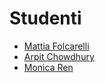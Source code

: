 # Studenti
- [Mattia Folcarelli](https://github.com/profmf)
- [Arpit Chowdhury](https://github.com/Fairesss)
- [Monica Ren](https://github.com/monniiccaa)
